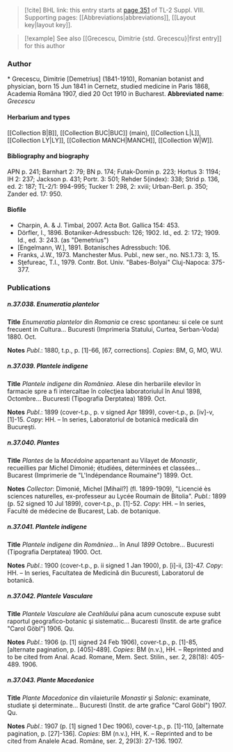 > [!cite] BHL link: this entry starts at [page 351](https://www.biodiversitylibrary.org/page/33258829) of TL-2 Suppl. VIII.
> Supporting pages: [[Abbreviations|abbreviations]], [[Layout key|layout key]].

> [!example] See also [[Grecescu, Dimitrie {std. Grecescu}|first entry]] for this author

### Author

\* Grecescu, Dimitrie \[Demetrius\] (1841-1910), Romanian botanist and physician, born 15 Jun 1841 in Cernetz, studied medicine in Paris 1868, Academia Româna 1907, died 20 Oct 1910 in Bucharest. 
**Abbreviated name**: *Grecescu*

#### Herbarium and types

[[Collection B|B]], [[Collection BUC|BUC]] (main), [[Collection L|L]], [[Collection LY|LY]], [[Collection MANCH|MANCH]], [[Collection W|W]].

#### Bibliography and biography

APN p. 241; Barnhart 2: 79; BN p. 174; Futak-Domin p. 223; Hortus 3: 1194; IH 2: 237; Jackson p. 431; Portr. 3: 501; Rehder 5(index): 338; Strid p. 136, ed. 2: 187; TL-2/1: 994-995; Tucker 1: 298, 2: xviii; Urban-Berl. p. 350; Zander ed. 17: 950.

#### Biofile

- Charpin, A. & J. Timbal, 2007. Acta Bot. Gallica 154: 453.
- Dörfler, I., 1896. Botaniker-Adressbuch: 126; 1902. Id., ed. 2: 172; 1909. Id., ed. 3: 243. (as "Demetrius")
- \[Engelmann, W.\], 1891. Botanisches Adressbuch: 106.
- Franks, J.W., 1973. Manchester Mus. Publ., new ser., no. NS.1.73: 3, 15.
- Sţefureac, T.I., 1979. Contr. Bot. Univ. "Babes-Bolyai" Cluj-Napoca: 375-377.

### Publications

##### n.37.038. Enumeratia plantelor

**Title**
*Enumeratia plantelor* din *Romania* ce cresc spontaneu: si cele ce sunt frecuent in Cultura... Bucuresti (Imprimeria Statului, Curtea, Serban-Voda) 1880. Oct.

**Notes**
*Publ*.: 1880, t.p., p. \[1\]-66, \[67, corrections\]. *Copies*: BM, G, MO, WU.

##### n.37.039. Plantele indigene

**Title**
*Plantele indigene* din *Româniea*. Alese din herbariile elevilor în farmacie spre a fi intercaltae în colecţiea laboratoriuluî în Anul 1898, Octombre... Bucuresti (Tipografia Derptatea) 1899. Oct.

**Notes**
*Publ*.: 1899 (cover-t.p., p. v signed Apr 1899), cover-t.p., p. \[iv\]-v, \[1\]-15. *Copy*: HH. – In series, Laboratoriul de botanicǎ medicalǎ din Bucureşti.

##### n.37.040. Plantes

**Title**
*Plantes* de la *Macédoine* appartenant au Vilayet de *Monastir*, recueillies par Michel Dimonié; étudiées, déterminées et classées... Bucarest (Imprimerie de "L'Indépendance Roumaine") 1899. Oct.

**Notes**
*Collector*: Dimonié, Michel \[Mihail?\] (fl. 1899-1909), "Licencié ès sciences naturelles, ex-professeur au Lycée Roumain de Bitolia".
*Publ*.: 1899 (p. 52 signed 10 Jul 1899), cover-t.p., p. \[1\]-52. *Copy*: HH. – In series, Faculté de médecine de Bucarest, Lab. de botanique.

##### n.37.041. Plantele indigene

**Title**
*Plantele indigene* din *Româniea*... în Anul *1899* Octobre... Bucuresti (Tipografia Derptatea) 1900. Oct.

**Notes**
*Publ*.: 1900 (cover-t.p., p. ii signed 1 Jan 1900), p. \[i\]-ii, \[3\]-47. *Copy*: HH. – In series, Facultatea de Medicinǎ din Bucuresti, Laboratorul de botanicǎ.

##### n.37.042. Plantele Vasculare

**Title**
*Plantele Vasculare* ale *Ceahlǎului* pâna acum cunoscute expuse subt raportul geografico-botanic şi sistematic... Bucaresti (Instit. de arte grafice "Carol Göbl") 1906. Qu.

**Notes**
*Publ*.: 1906 (p. \[1\] signed 24 Feb 1906), cover-t.p., p. \[1\]-85, \[alternate pagination, p. \[405\]-489\]. *Copies*: BM (n.v.), HH. – Reprinted and to be cited from Anal. Acad. Romane, Mem. Sect. Stilin., ser. 2, 28(18): 405-489. 1906.

##### n.37.043. Plante Macedonice

**Title**
*Plante Macedonice* din vilaieturile *Monastir* şi *Salonic*: examinate, studiate şi determinate... Bucuresti (Instit. de arte grafice "Carol Göbl") 1907. Qu.

**Notes**
*Publ*.: 1907 (p. \[1\] signed 1 Dec 1906), cover-t.p., p. \[1\]-110, \[alternate pagination, p. \[27\]-136\]. *Copies*: BM (n.v.), HH, K. – Reprinted and to be cited from Analele Acad. Române, ser. 2, 29(3): 27-136. 1907.

